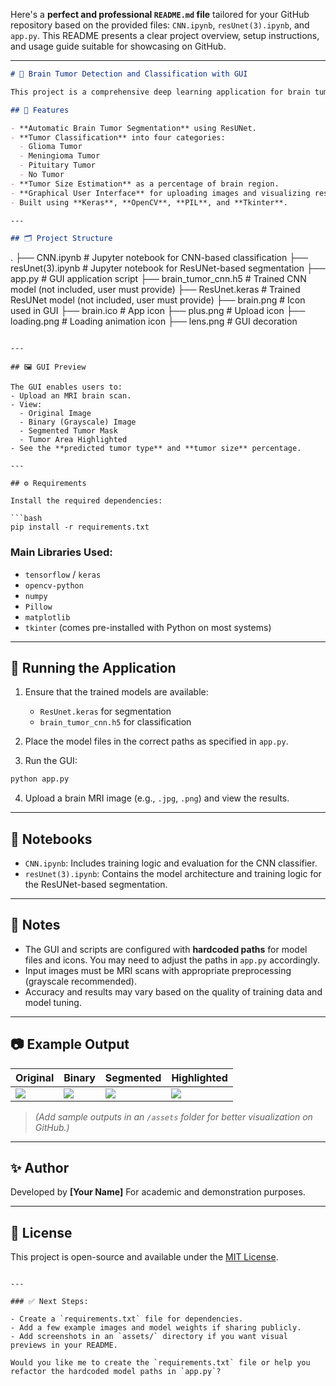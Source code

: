Here's a **perfect and professional `README.md` file** tailored for your GitHub repository based on the provided files: `CNN.ipynb`, `resUnet(3).ipynb`, and `app.py`. This README presents a clear project overview, setup instructions, and usage guide suitable for showcasing on GitHub.

---

```markdown
# 🧠 Brain Tumor Detection and Classification with GUI

This project is a comprehensive deep learning application for brain tumor **segmentation** and **classification** using MRI scans. It includes a **ResUNet** model for segmentation, a custom **CNN** for tumor classification, and a **Tkinter GUI** that allows users to interact with the system seamlessly.

## 🚀 Features

- **Automatic Brain Tumor Segmentation** using ResUNet.
- **Tumor Classification** into four categories:  
  - Glioma Tumor  
  - Meningioma Tumor  
  - Pituitary Tumor  
  - No Tumor
- **Tumor Size Estimation** as a percentage of brain region.
- **Graphical User Interface** for uploading images and visualizing results.
- Built using **Keras**, **OpenCV**, **PIL**, and **Tkinter**.

---

## 🗂️ Project Structure

```

.
├── CNN.ipynb              # Jupyter notebook for CNN-based classification
├── resUnet(3).ipynb       # Jupyter notebook for ResUNet-based segmentation
├── app.py                 # GUI application script
├── brain\_tumor\_cnn.h5     # Trained CNN model (not included, user must provide)
├── ResUnet.keras          # Trained ResUNet model (not included, user must provide)
├── brain.png              # Icon used in GUI
├── brain.ico              # App icon
├── plus.png               # Upload icon
├── loading.png            # Loading animation icon
├── lens.png               # GUI decoration

````

---

## 🖼️ GUI Preview

The GUI enables users to:
- Upload an MRI brain scan.
- View:
  - Original Image
  - Binary (Grayscale) Image
  - Segmented Tumor Mask
  - Tumor Area Highlighted
- See the **predicted tumor type** and **tumor size** percentage.

---

## ⚙️ Requirements

Install the required dependencies:

```bash
pip install -r requirements.txt
````

### Main Libraries Used:

* `tensorflow` / `keras`
* `opencv-python`
* `numpy`
* `Pillow`
* `matplotlib`
* `tkinter` (comes pre-installed with Python on most systems)

---

## 🧪 Running the Application

1. Ensure that the trained models are available:

   * `ResUnet.keras` for segmentation
   * `brain_tumor_cnn.h5` for classification

2. Place the model files in the correct paths as specified in `app.py`.

3. Run the GUI:

```bash
python app.py
```

4. Upload a brain MRI image (e.g., `.jpg`, `.png`) and view the results.

---

## 📒 Notebooks

* `CNN.ipynb`: Includes training logic and evaluation for the CNN classifier.
* `resUnet(3).ipynb`: Contains the model architecture and training logic for the ResUNet-based segmentation.

---

## 📌 Notes

* The GUI and scripts are configured with **hardcoded paths** for model files and icons. You may need to adjust the paths in `app.py` accordingly.
* Input images must be MRI scans with appropriate preprocessing (grayscale recommended).
* Accuracy and results may vary based on the quality of training data and model tuning.

---

## 📷 Example Output

| Original                 | Binary                 | Segmented               | Highlighted               |
| ------------------------ | ---------------------- | ----------------------- | ------------------------- |
| ![](assets/original.png) | ![](assets/binary.png) | ![](assets/segment.png) | ![](assets/highlight.png) |

> *(Add sample outputs in an `/assets` folder for better visualization on GitHub.)*

---

## ✨ Author

Developed by **\[Your Name]**
For academic and demonstration purposes.

---

## 📝 License

This project is open-source and available under the [MIT License](LICENSE).

```

---

### ✅ Next Steps:

- Create a `requirements.txt` file for dependencies.
- Add a few example images and model weights if sharing publicly.
- Add screenshots in an `assets/` directory if you want visual previews in your README.

Would you like me to create the `requirements.txt` file or help you refactor the hardcoded model paths in `app.py`?
```
